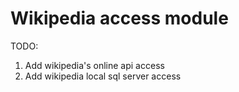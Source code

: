 # Wikipedia access module

TODO:

1. Add wikipedia's online api access
2. Add wikipedia local sql server access